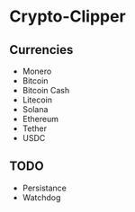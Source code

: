 # Crypto-Clipper

## Currencies
- Monero
- Bitcoin
- Bitcoin Cash
- Litecoin
- Solana
- Ethereum
- Tether
- USDC

## TODO
- Persistance
- Watchdog

